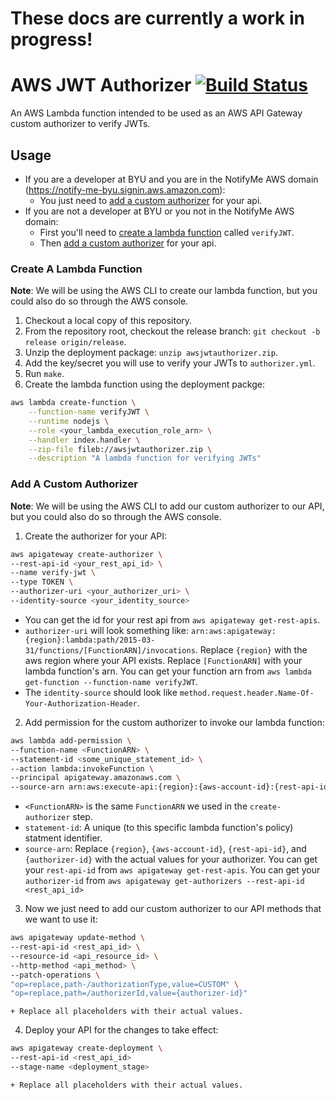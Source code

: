 # These docs are currently a work in progress!

# AWS JWT Authorizer [![Build Status](https://circleci.com/gh/byu-oit-appdev/aws-jwt-auth.svg?style=shield)](https://circleci.com/gh/byu-oit-appdev/aws-jwt-auth)

An AWS Lambda function intended to be used as an AWS API Gateway custom authorizer to verify JWTs.

## Usage

- If you are a developer at BYU and you are in the NotifyMe AWS domain (https://notify-me-byu.signin.aws.amazon.com):
    + You just need to [add a custom authorizer](#add-a-custom-authorizer) for your api.
- If you are not a developer at BYU or you not in the NotifyMe AWS domain:
    + First you'll need to [create a lambda function](#create-a-lambda-function) called `verifyJWT`.
    + Then [add a custom authorizer](#add-a-custom-authorizer) for your api.

### Create A Lambda Function

**Note**: We will be using the AWS CLI to create our lambda function, but you could also do so through the AWS console.

1. Checkout a local copy of this repository.
2. From the repository root, checkout the release branch: `git checkout -b release origin/release`.
3. Unzip the deployment package: `unzip awsjwtauthorizer.zip`.
4. Add the key/secret you will use to verify your JWTs to `authorizer.yml`.
5. Run `make`.
6. Create the lambda function using the deployment packge:
```bash
aws lambda create-function \
    --function-name verifyJWT \
    --runtime nodejs \
    --role <your_lambda_execution_role_arn> \
    --handler index.handler \
    --zip-file fileb://awsjwtauthorizer.zip \
    --description "A lambda function for verifying JWTs"
```

### Add A Custom Authorizer

**Note**: We will be using the AWS CLI to add our custom authorizer to our API, but you could also do so through the AWS console.

1. Create the authorizer for your API:
```bash
aws apigateway create-authorizer \
--rest-api-id <your_rest_api_id> \
--name verify-jwt \
--type TOKEN \
--authorizer-uri <your_authorizer_uri> \
--identity-source <your_identity_source>
```

+ You can get the id for your rest api from `aws apigateway get-rest-apis`.
+ `authorizer-uri` will look something like: `arn:aws:apigateway:{region}:lambda:path/2015-03-31/functions/[FunctionARN]/invocations`. Replace `{region}` with the aws region where your API exists. Replace `[FunctionARN]` with your lambda function's arn. You can get your function arn from `aws lambda get-function --function-name verifyJWT`.
+ The `identity-source` should look like `method.request.header.Name-Of-Your-Authorization-Header`.

2. Add permission for the custom authorizer to invoke our lambda function:
```bash
aws lambda add-permission \
--function-name <FunctionARN> \
--statement-id <some_unique_statement_id> \
--action lambda:invokeFunction \
--principal apigateway.amazonaws.com \
--source-arn arn:aws:execute-api:{region}:{aws-account-id}:{rest-api-id}/authorizers/{authorizer-id}
```
+ `<FunctionARN>` is the same `FunctionARN` we used in the `create-authorizer` step.
+ `statement-id`: A unique (to this specific lambda function's policy) statment identifier.
+ `source-arn`: Replace `{region}`, `{aws-account-id}`, `{rest-api-id}`, and `{authorizer-id}` with the actual values for your authorizer. You can get your `rest-api-id` from `aws apigateway get-rest-apis`. You can get your `authorizer-id` from `aws apigateway get-authorizers --rest-api-id <rest_api_id>`

3. Now we just need to add our custom authorizer to our API methods that we want to use it:
```bash
aws apigateway update-method \
--rest-api-id <rest_api_id> \
--resource-id <api_resource_id> \
--http-method <api_method> \
--patch-operations \
"op=replace,path-/authorizationType,value=CUSTOM" \
"op=replace,path=/authorizerId,value={authorizer-id}"
```

    + Replace all placeholders with their actual values.
4. Deploy your API for the changes to take effect:
```bash
aws apigateway create-deployment \
--rest-api-id <rest_api_id>
--stage-name <deployment_stage>
```

    + Replace all placeholders with their actual values.
